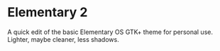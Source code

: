 # Elementary 2

A quick edit of the basic Elementary OS GTK+ theme for personal use. Lighter, maybe cleaner, less shadows.
